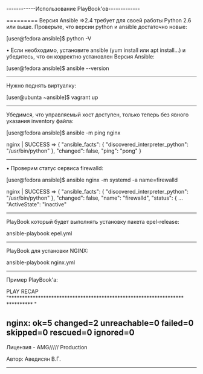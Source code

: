 ------------Использование PlayBook'ов-------------

=========
Версия Ansible =>2.4 требует для своей работы Python 2.6 или выше. Проверьте, что версии python и ansible достаточно новые: 

[user@fedora ansible]$ python -V

• Если необходимо, установите ansible (yum install или apt install...) и убедитесь, что он корректно установлен
Версия Ansible: 

[user@fedora ansible]$ ansible --version

--------------
Нужно поднять виртуалку: 

[user@ubunta ~ansible]$ vagrant up

--------------
Убедимся, что управляемый хост доступен, только теперь без явного указания inventory файла: 

[user@fedora ansible]$ ansible -m ping nginx

nginx | SUCCESS => {
"ansible_facts": {
"discovered_interpreter_python": "/usr/bin/python"
},
"changed": false,
"ping": "pong"
}

--------------
• Проверим статус сервиса firewalld: 

[user@fedora ansible]$ ansible nginx -m systemd -a name=firewalld

nginx | SUCCESS => {
"ansible_facts": {
"discovered_interpreter_python": "/usr/bin/python"
},
"changed": false,
"name": "firewalld",
"status": {
...
"ActiveState": "inactive"

--------------
PlayBook который будет выполнять установку пакета epel-release: 

ansible-playbook epel.yml

--------------
PlayBook для установки NGINX: 

ansible-playbook nginx.yml

--------------
Пример PlayBook'a:

PLAY RECAP
"******************************************************************
********** "

nginx: ok=5 changed=2 unreachable=0 failed=0 skipped=0 rescued=0 ignored=0
---------------
Лицензия - AMG///// Production

Автор: Аведисян В.Г.

---------------
